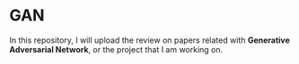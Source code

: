 # GAN

In this repository, I will upload the review on papers related with **Generative Adversarial Network**, or the project that I am working on.
